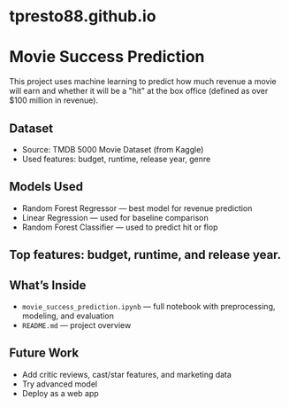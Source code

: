 # tpresto88.github.io
# Movie Success Prediction

This project uses machine learning to predict how much revenue a movie will earn and whether it will be a "hit" at the box office (defined as over $100 million in revenue).

## Dataset

- Source: TMDB 5000 Movie Dataset (from Kaggle)
- Used features: budget, runtime, release year, genre

## Models Used

- Random Forest Regressor — best model for revenue prediction
- Linear Regression — used for baseline comparison
- Random Forest Classifier — used to predict hit or flop

## Top features: budget, runtime, and release year.

## What’s Inside

- `movie_success_prediction.ipynb` — full notebook with preprocessing, modeling, and evaluation
- `README.md` — project overview

## Future Work

- Add critic reviews, cast/star features, and marketing data
- Try advanced model
- Deploy as a web app
